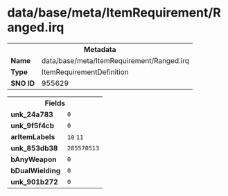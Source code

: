 <h1>data/base/meta/ItemRequirement/Ranged.irq</h1><table><tr><th colspan="100%">Metadata</th></tr><tr><td><b>Name</b></td><td>data/base/meta/ItemRequirement/Ranged.irq</td></tr><tr><td><b>Type</b></td><td>ItemRequirementDefinition</td></tr><tr><td><b>SNO ID</b></td><td>955629</td></tr></table>

<table><tr><th colspan="100%">Fields</th></tr><tr><td><b>unk_24a783</b></td><td><code>0</code></td></tr><tr><td><b>unk_9f5f4cb</b></td><td><code>0</code></td></tr><tr><td><b>arItemLabels</b></td><td><code>10</code>
<code>11</code>
</td></tr><tr><td><b>unk_853db38</b></td><td><code>285570513</code></td></tr><tr><td><b>bAnyWeapon</b></td><td><code>0</code></td></tr><tr><td><b>bDualWielding</b></td><td><code>0</code></td></tr><tr><td><b>unk_901b272</b></td><td><code>0</code></td></tr></table>

